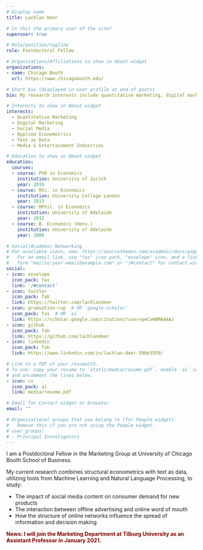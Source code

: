 ```yaml
---
# Display name
title: Lachlan Deer

# Is this the primary user of the site?
superuser: true

# Role/position/tagline
role: Postdoctoral Fellow

# Organizations/Affiliations to show in About widget
organizations:
- name: Chicago Booth
  url: https://www.chicagobooth.edu/

# Short bio (displayed in user profile at end of posts)
bio: My research interests include quantitative marketing, digital marketing and text as data.

# Interests to show in About widget
interests:
  - Quantitative Marketing
  - Digital Marketing
  - Social Media
  - Applied Econometrics
  - Text as Data
  - Media & Entertainment Industries

# Education to show in About widget
education:
  courses:
  - course: PhD in Economics
    institution: University of Zurich
    year: 2019
  - course: MSc. in Economics
    institution: University College London
    year: 2013
  - course: MPhil. in Economics
    institution: University of Adelaide
    year: 2012
  - course: B. Economics (Hons.)
    institution: University of Adelaide
    year: 2009

# Social/Academic Networking
# For available icons, see: https://sourcethemes.com/academic/docs/page-builder/#icons
#   For an email link, use "fas" icon pack, "envelope" icon, and a link in the
#   form "mailto:your-email@example.com" or "/#contact" for contact widget.
social:
- icon: envelope
  icon_pack: fas
  link: '/#contact'
- icon: twitter
  icon_pack: fab
  link: https://twitter.com/lachlandeer
- icon: graduation-cap  # OR `google-scholar`
  icon_pack: fas  # OR `ai`
  link: https://scholar.google.com/citations?user=peCaHWMAAAAJ
- icon: github
  icon_pack: fab
  link: https://github.com/lachlandeer
- icon: linkedin
  icon_pack: fab
  link: https://www.linkedin.com/in/lachlan-deer-59bb3559/

# Link to a PDF of your resume/CV.
# To use: copy your resume to `static/media/resume.pdf`, enable `ai` icons in `params.toml`, 
# and uncomment the lines below.
- icon: cv
  icon_pack: ai
  link: media/resume.pdf

# Email for Contact widget or Gravatar
email: ""

# Organizational groups that you belong to (for People widget)
#   Remove this if you are not using the People widget.
# user_groups:
# - Principal Investigators
---
```


I am a Postdoctoral Fellow in the Marketing Group at University of Chicago Booth School of Business.

My current research combines structural econometrics with text as data, utilizing tools from Machine Learning and Natural Language Processing, to study:

- The impact of social media content on consumer demand for new products
- The interaction between offline advertising and online word of mouth
- How the structure of online networks influence the spread of information and decision making

<!---
{{< icon name="download" pack="fas" >}} Download my {{< staticref "media/demo_resume.pdf" "newtab" >}}resumé{{< /staticref >}}.
--->

**<span style="color: #800000ff;"> News: I will join the Marketing Department at Tilburg University as an Assistant Professor in January 2021. </span>**


